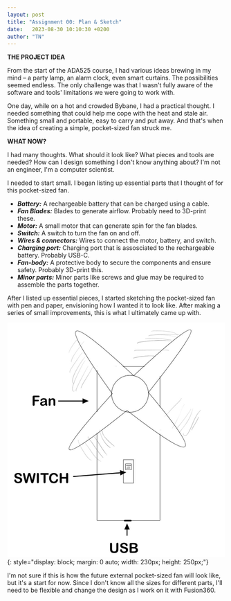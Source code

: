 ```yaml
---
layout: post
title: "Assignment 00: Plan & Sketch"
date:   2023-08-30 10:10:30 +0200
author: "TN"
---
```


**THE PROJECT IDEA**

From the start of the ADA525 course, I had various ideas brewing in my mind – a party lamp, an alarm clock, even smart curtains. The possibilities seemed endless. The only challenge was that I wasn't fully aware of the software and tools' limitations we were going to work with.

One day, while on a hot and crowded Bybane, I had a practical thought. I needed something that could help me cope with the heat and stale air. Something small and portable, easy to carry and put away. And that's when the idea of creating a simple, pocket-sized fan struck me.

**WHAT NOW?**

I had many thoughts. What should it look like? What pieces and tools are needed? How can I design something I don't know anything about? I'm not an engineer, I'm a computer scientist.

I needed to start small. I began listing up essential parts that I thought of for this pocket-sized fan. 
- ***Battery:*** A rechargeable battery that can be charged using a cable.
- ***Fan Blades:*** Blades to generate airflow. Probably need to 3D-print these.
- ***Motor:*** A small motor that can generate spin for the fan blades.
- ***Switch:*** A switch to turn the fan on and off.
- ***Wires & connectors:*** Wires to connect the motor, battery, and switch.
- ***Charging port:*** Charging port that is assosciated to the rechargeable battery. Probably USB-C.
- ***Fan-body:*** A protective body to secure the components and ensure safety. Probably 3D-print this.
- ***Minor parts:*** Minor parts like screws and glue may be required to assemble the parts together.

After I listed up essential pieces, I started sketching the pocket-sized fan with pen and paper, envisioning how I wanted it to look like. After making a series of small improvements, this is what I ultimately came up with.

![sketch](/files/sketch.jpg){: style="display: block; margin: 0 auto; width: 230px; height: 250px;"}


I'm not sure if this is how the future external pocket-sized fan will look like, but it's a start for now. Since I don't know all the sizes for different parts, I'll need to be flexible and change the design as I work on it with Fusion360.